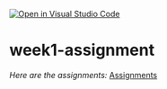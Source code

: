 [![Open in Visual Studio Code](https://classroom.github.com/assets/open-in-vscode-f059dc9a6f8d3a56e377f745f24479a46679e63a5d9fe6f495e02850cd0d8118.svg)](https://classroom.github.com/online_ide?assignment_repo_id=7361363&assignment_repo_type=AssignmentRepo)
# week1-assignment

*Here are the assignments:* [Assignments](https://github.com/kalaoglusedef/Patika-ProteinTasks)